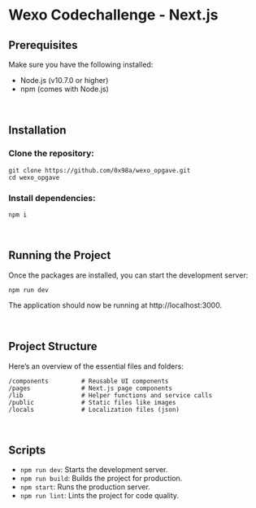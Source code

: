 # Wexo Codechallenge - Next.js
## Prerequisites
Make sure you have the following installed:
- Node.js (v10.7.0 or higher)
- npm (comes with Node.js)

&nbsp;
## Installation
### Clone the repository:
```
git clone https://github.com/0x98a/wexo_opgave.git
cd wexo_opgave
```

### Install dependencies:
```
npm i
```

&nbsp;
## Running the Project
Once the packages are installed, you can start the development server:
```
npm run dev
```
The application should now be running at http://localhost:3000.

&nbsp;

## Project Structure
Here’s an overview of the essential files and folders:
```
/components         # Reusable UI components
/pages              # Next.js page components
/lib                # Helper functions and service calls
/public             # Static files like images
/locals             # Localization files (json)
```

&nbsp;
## Scripts
- `npm run dev`: Starts the development server.
- `npm run build`: Builds the project for production.
- `npm start`: Runs the production server.
- `npm run lint`: Lints the project for code quality.
